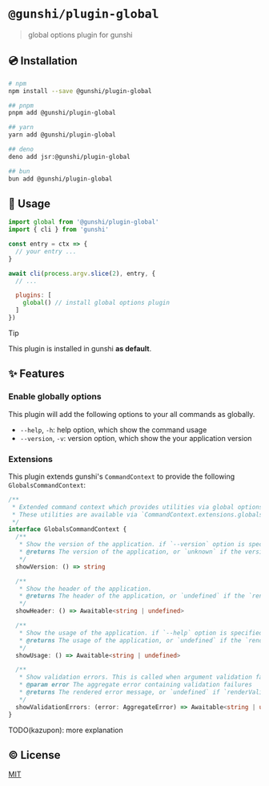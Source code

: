 # `@gunshi/plugin-global`

> global options plugin for gunshi

## 💿 Installation

```sh
# npm
npm install --save @gunshi/plugin-global

## pnpm
pnpm add @gunshi/plugin-global

## yarn
yarn add @gunshi/plugin-global

## deno
deno add jsr:@gunshi/plugin-global

## bun
bun add @gunshi/plugin-global
```

## 🚀 Usage

```js
import global from '@gunshi/plugin-global'
import { cli } from 'gunshi'

const entry = ctx => {
  // your entry ...
}

await cli(process.argv.slice(2), entry, {
  // ...

  plugins: [
    global() // install global options plugin
  ]
})
```

<!-- eslint-disable markdown/no-missing-label-refs -->

> [!TIP]
> This plugin is installed in gunshi **as default**.

<!-- eslint-enable markdown/no-missing-label-refs -->

## ✨ Features

### Enable globally options

This plugin will add the following options to your all commands as globally.

- `--help`, `-h`: help option, which show the command usage
- `--version`, `-v`: version option, which show the your application version

### Extensions

This plugin extends gunshi's `CommandContext` to provide the following `GlobalsCommandContext`:

```ts
/**
 * Extended command context which provides utilities via global options plugin.
 * These utilities are available via `CommandContext.extensions.globals`.
 */
interface GlobalsCommandContext {
  /**
   * Show the version of the application. if `--version` option is specified, it will print the version to the console.
   * @returns The version of the application, or `unknown` if the version is not specified.
   */
  showVersion: () => string

  /**
   * Show the header of the application.
   * @returns The header of the application, or `undefined` if the `renderHeader` is not specified.
   */
  showHeader: () => Awaitable<string | undefined>

  /**
   * Show the usage of the application. if `--help` option is specified, it will print the usage to the console.
   * @returns The usage of the application, or `undefined` if the `renderUsage` is not specified.
   */
  showUsage: () => Awaitable<string | undefined>

  /**
   * Show validation errors. This is called when argument validation fails.
   * @param error The aggregate error containing validation failures
   * @returns The rendered error message, or `undefined` if `renderValidationErrors` is null
   */
  showValidationErrors: (error: AggregateError) => Awaitable<string | undefined>
}
```

TODO(kazupon): more explanation

## ©️ License

[MIT](http://opensource.org/licenses/MIT)

